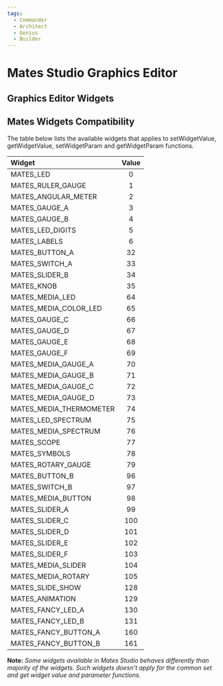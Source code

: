 ```yaml
---
tags:
  - Commander
  - Architect
  - Genius
  - Builder
---
```


# Mates Studio Graphics Editor


## Graphics Editor Widgets


## Mates Widgets Compatibility

The table below lists the available widgets that applies to setWidgetValue, getWidgetValue, setWidgetParam and getWidgetParam functions.

| Widget                   | Value  |
|:------------------------ |:------:|
| MATES_LED                | 0      |
| MATES_RULER_GAUGE        | 1      |
| MATES_ANGULAR_METER      | 2      |
| MATES_GAUGE_A            | 3      |
| MATES_GAUGE_B            | 4      |
| MATES_LED_DIGITS         | 5      |
| MATES_LABELS             | 6      |
| MATES_BUTTON_A           | 32     |
| MATES_SWITCH_A           | 33     |
| MATES_SLIDER_B           | 34     |
| MATES_KNOB               | 35     |
| MATES_MEDIA_LED          | 64     |
| MATES_MEDIA_COLOR_LED    | 65     |
| MATES_GAUGE_C            | 66     |
| MATES_GAUGE_D            | 67     |
| MATES_GAUGE_E            | 68     |
| MATES_GAUGE_F            | 69     |
| MATES_MEDIA_GAUGE_A      | 70     |
| MATES_MEDIA_GAUGE_B      | 71     |
| MATES_MEDIA_GAUGE_C      | 72     |
| MATES_MEDIA_GAUGE_D      | 73     |
| MATES_MEDIA_THERMOMETER  | 74     |
| MATES_LED_SPECTRUM       | 75     |
| MATES_MEDIA_SPECTRUM     | 76     |
| MATES_SCOPE              | 77     |
| MATES_SYMBOLS            | 78     |
| MATES_ROTARY_GAUGE       | 79     |
| MATES_BUTTON_B           | 96     |
| MATES_SWITCH_B           | 97     |
| MATES_MEDIA_BUTTON       | 98     |
| MATES_SLIDER_A           | 99     |
| MATES_SLIDER_C           | 100    |
| MATES_SLIDER_D           | 101    |
| MATES_SLIDER_E           | 102    |
| MATES_SLIDER_F           | 103    |
| MATES_MEDIA_SLIDER       | 104    |
| MATES_MEDIA_ROTARY       | 105    |
| MATES_SLIDE_SHOW         | 128    |
| MATES_ANIMATION          | 129    |
| MATES_FANCY_LED_A        | 130    |
| MATES_FANCY_LED_B        | 131    |
| MATES_FANCY_BUTTON_A     | 160    |
| MATES_FANCY_BUTTON_B     | 161    |

**Note:** _Some widgets available in Mates Studio behaves differently than majority of the widgets. Such widgets doesn't apply for the common  set and get widget value and parameter functions._